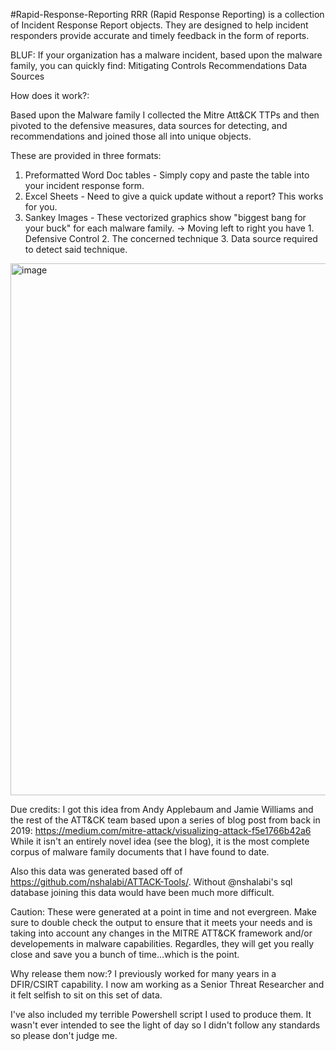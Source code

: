 #Rapid-Response-Reporting
RRR (Rapid Response Reporting) is a collection of Incident Response Report objects.  They are designed to help incident responders provide accurate and timely feedback in the form of reports.

BLUF:  If your organization has a malware incident, based upon the malware family, you can quickly find:
Mitigating Controls
Recommendations
Data Sources

How does it work?:

Based upon the Malware family I collected the Mitre Att&CK TTPs and then pivoted to the defensive measures, data sources for detecting, and recommendations and joined those all into unique objects.

These are provided in three formats:
1. Preformatted Word Doc tables - Simply copy and paste the table into your incident response form.
2. Excel Sheets -  Need to give a quick update without a report?  This works for you.
3. Sankey Images - These vectorized graphics show "biggest bang for your buck" for each malware family.
  -> Moving left to right you have 1. Defensive Control 2. The concerned technique 3. Data source required to detect said technique.
  
  <img width="851" alt="image" src="https://user-images.githubusercontent.com/93224853/160142902-57bf7b39-8646-4155-9da8-657d9b390f4d.png">

  
Due credits:  I got this idea from Andy Applebaum and Jamie Williams and the rest of the ATT&CK team based upon a series of blog post from back in 2019:
https://medium.com/mitre-attack/visualizing-attack-f5e1766b42a6 While it isn't an entirely novel idea (see the blog), it is the most complete corpus of malware family documents that I have found to date.

Also this data was generated based off of https://github.com/nshalabi/ATTACK-Tools/.  Without @nshalabi's sql database joining this data would have been much more difficult.

Caution:
These were generated at a point in time and not evergreen.  Make sure to double check the output to ensure that it meets your needs and is taking into account any changes in the MITRE ATT&CK framework and/or developements in malware capabilities.  Regardles, they will get you really close and save you a bunch of time...which is the point.

Why release them now:?
I previously worked for many years in a DFIR/CSIRT capability.  I now am working as a Senior Threat Researcher and it felt selfish to sit on this set of data.

I've also included my terrible Powershell script I used to produce them. It wasn't ever intended to see the light of day so I didn't follow any standards so please don't judge me.
